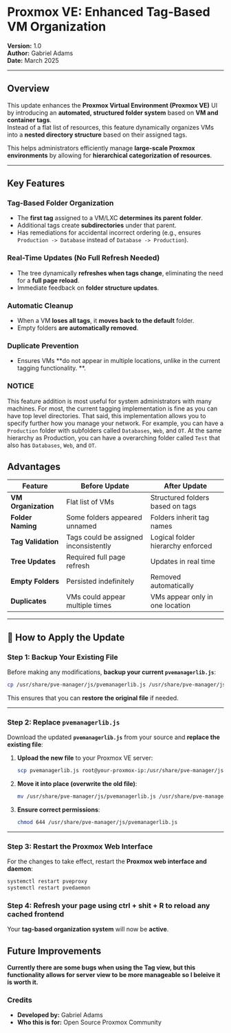 #  **Proxmox VE: Enhanced Tag-Based VM Organization**
**Version:** 1.0  
**Author:** Gabriel Adams  
**Date:** March 2025  

---

## **Overview**
This update enhances the **Proxmox Virtual Environment (Proxmox VE)** UI by introducing an **automated, structured folder system** based on **VM and container tags**.  
Instead of a flat list of resources, this feature dynamically organizes VMs into a **nested directory structure** based on their assigned tags.  

This helps administrators efficiently manage **large-scale Proxmox environments** by allowing for **hierarchical categorization of resources**.

---

##  **Key Features**
###  **Tag-Based Folder Organization**
- The **first tag** assigned to a VM/LXC **determines its parent folder**.
- Additional tags create **subdirectories** under that parent.
- Has remediations for accidental incorrect ordering (e.g., ensures `Production -> Database` instead of `Database -> Production`).

### **Real-Time Updates (No Full Refresh Needed)**
- The tree dynamically **refreshes when tags change**, eliminating the need for a **full page reload**.
- Immediate feedback on **folder structure updates**.


### **Automatic Cleanup**
- When a VM **loses all tags**, it **moves back to the default** folder.
- Empty folders **are automatically removed**.

###  **Duplicate Prevention**
- Ensures VMs **do not appear in multiple locations, unlike in the current tagging functionality. **.
  
### **NOTICE**
This feature addition is most useful for system administrators with many machines. For most, the current tagging implementation is fine as you can have top level directories. That said, this 
implementation allows you to specify further how you manage your network. For example, you can have a `Production` folder with subfolders called `Databases`, `Web`, and `OT`. At the same hierarchy as Production, you 
can have a overarching folder called `Test` that also has `Databases`, `Web`, and `OT`. 

##  **Advantages**
| Feature | Before Update | After Update |
|---------|--------------|--------------|
| **VM Organization** | Flat list of VMs | Structured folders based on tags |
| **Folder Naming** | Some folders appeared unnamed | Folders inherit tag names |
| **Tag Validation** | Tags could be assigned inconsistently | Logical folder hierarchy enforced |
| **Tree Updates** | Required full page refresh | Updates in real time |
| **Empty Folders** | Persisted indefinitely | Removed automatically |
| **Duplicates** | VMs could appear multiple times | VMs appear only in one location |

---

## 🔧 **How to Apply the Update**
### **Step 1: Backup Your Existing File**
Before making any modifications, **backup your current `pvemanagerlib.js`**:
```sh
cp /usr/share/pve-manager/js/pvemanagerlib.js /usr/share/pve-manager/js/pvemanagerlib.js.bak
```
This ensures that you can **restore the original file** if needed.

---

### **Step 2: Replace `pvemanagerlib.js`**
Download the updated **`pvemanagerlib.js`** from your source and **replace the existing file**:

1. **Upload the new file** to your Proxmox VE server:
   ```sh
   scp pvemanagerlib.js root@your-proxmox-ip:/usr/share/pve-manager/js/
   ```
2. **Move it into place (overwrite the old file)**:
   ```sh
   mv /usr/share/pve-manager/js/pvemanagerlib.js /usr/share/pve-manager/js/pvemanagerlib.js.new
   ```
3. **Ensure correct permissions**:
   ```sh
   chmod 644 /usr/share/pve-manager/js/pvemanagerlib.js
   ```

---

### **Step 3: Restart the Proxmox Web Interface**
For the changes to take effect, restart the **Proxmox web interface and daemon**:

```sh
systemctl restart pveproxy
systemctl restart pvedaemon
```
### **Step 4: Refresh your page using ctrl + shit + R to reload any cached frontend**


Your **tag-based organization system** will now be **active**.



##  **Future Improvements**
 **Currently there are some bugs when using the Tag view, but this functionality allows for server view to be more manageable so I beleive it is worth it.**  
 

### **Credits**
- **Developed by:** Gabriel Adams  
- **Who this is for:** Open Source Proxmox Community  

